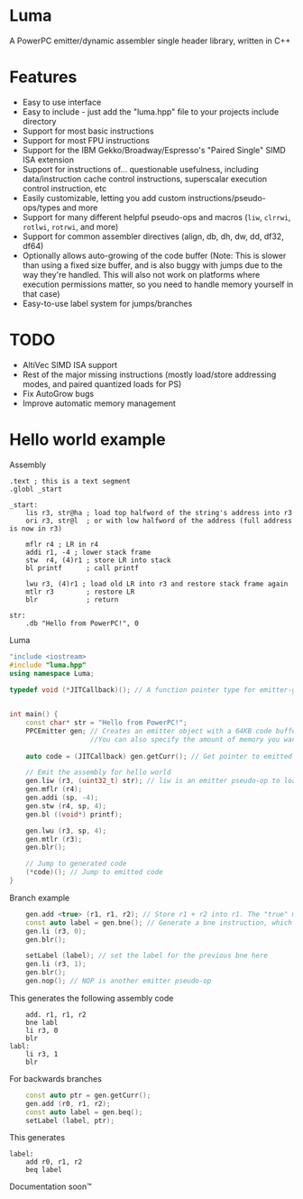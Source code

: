 # Luma
A PowerPC emitter/dynamic assembler single header library, written in C++

# Features
- Easy to use interface
- Easy to include - just add the "luma.hpp" file to your projects include directory
- Support for most basic instructions
- Support for most FPU instructions 
- Support for the IBM Gekko/Broadway/Espresso's "Paired Single" SIMD ISA extension
- Support for instructions of... questionable usefulness, including data/instruction cache control instructions, superscalar execution control instruction, etc
- Easily customizable, letting you add custom instructions/pseudo-ops/types and more
- Support for many different helpful pseudo-ops and macros (`liw`, `clrrwi`, `rotlwi`, `rotrwi`, and more)
- Support for common assembler directives (align, db, dh, dw, dd, df32, df64)
- Optionally allows auto-growing of the code buffer (Note: This is slower than using a fixed size buffer, and is also buggy with jumps due to the way they're handled. This will also not work on platforms where execution permissions matter, so you need to handle memory yourself in that case)
- Easy-to-use label system for jumps/branches

# TODO
- AltiVec SIMD ISA support
- Rest of the major missing instructions (mostly load/store addressing modes, and paired quantized loads for PS)
- Fix AutoGrow bugs
- Improve automatic memory management

# Hello world example
Assembly
```arm
.text ; this is a text segment
.globl _start

_start:
    lis r3, str@ha ; load top halfword of the string's address into r3
    ori r3, str@l  ; or with low halfword of the address (full address is now in r3)

    mflr r4 ; LR in r4
    addi r1, -4 ; lower stack frame
    stw  r4, (4)r1 ; store LR into stack
    bl printf      ; call printf

    lwu r3, (4)r1 ; load old LR into r3 and restore stack frame again
    mtlr r3        ; restore LR
    blr            ; return

str:
    .db "Hello from PowerPC!", 0
```

Luma
```cpp
"include <iostream>
#include "luma.hpp"
using namespace Luma;
    
typedef void (*JITCallback)(); // A function pointer type for emitter-generated code


int main() {
    const char* str = "Hello from PowerPC!";
    PPCEmitter gen; // Creates an emitter object with a 64KB code buffer. 
                    //You can also specify the amount of memory you want in the constructor (if any), or do allocation yourself
    
    auto code = (JITCallback) gen.getCurr(); // Get pointer to emitted code

    // Emit the assembly for hello world
    gen.liw (r3, (uint32_t) str); // liw is an emitter pseudo-op to load a full 32-bit word
    gen.mflr (r4);
    gen.addi (sp, -4);
    gen.stw (r4, sp, 4);
    gen.bl ((void*) printf);

    gen.lwu (r3, sp, 4);
    gen.mtlr (r3);
    gen.blr();

    // Jump to generated code
    (*code)(); // Jump to emitted code
}
```

Branch example
```cpp
    gen.add <true> (r1, r1, r2); // Store r1 + r2 into r1. The "true" means this instructions should affect flags
    const auto label = gen.bne(); // Generate a bne instruction, which returns a label
    gen.li (r3, 0);
    gen.blr();

    setLabel (label); // set the label for the previous bne here
    gen.li (r3, 1);
    gen.blr();
    gen.nop(); // NOP is another emitter pseudo-op
```

This generates the following assembly code
```arm
    add. r1, r1, r2
    bne labl
    li r3, 0
    blr
labl:
    li r3, 1
    blr
```

For backwards branches
```cpp
    const auto ptr = gen.getCurr();
    gen.add (r0, r1, r2);
    const auto label = gen.beq();
    setLabel (label, ptr);
```
This generates
```arm
label:
    add r0, r1, r2
    beq label
```

Documentation soon™